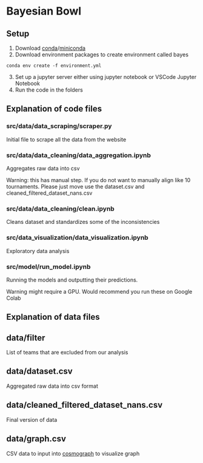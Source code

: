 # Bayesian Bowl 

## Setup 
1. Download [conda](https://www.anaconda.com/download/)/[miniconda](https://docs.conda.io/projects/miniconda/en/latest/) 
2. Download environment packages to create environment called bayes
```
conda env create -f environment.yml
```
3. Set up a jupyter server either using jupyter notebook or VSCode Jupyter Notebook
4. Run the code in the folders


## Explanation of code files

### src/data/data_scraping/scraper.py
Initial file to scrape all the data from the website

### src/data/data_cleaning/data_aggregation.ipynb
Aggregates raw data into csv

Warning: this has manual step. If you do not want to manually align like 10 tournaments. Please just move use the dataset.csv and cleaned_filtered_dataset_nans.csv

### src/data/data_cleaning/clean.ipynb
Cleans dataset and standardizes some of the inconsistencies

### src/data_visualization/data_visualization.ipynb
Exploratory data analysis

### src/model/run_model.ipynb
Running the models and outputting their predictions.

Warning might require a GPU. Would recommend you run these on Google Colab

## Explanation of data files

## data/filter
List of teams that are excluded from our analysis

## data/dataset.csv
Aggregated raw data into csv format

## data/cleaned_filtered_dataset_nans.csv
Final version of data

## data/graph.csv
CSV data to input into [cosmograph](https://cosmograph.app/) to visualize graph


